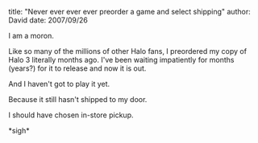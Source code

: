 
title: "Never ever ever ever preorder a game and select shipping"
author: David
date: 2007/09/26

I am a moron. 

Like so many of the millions of other Halo fans, I preordered my copy of Halo 3 literally months ago. I've been waiting impatiently for months (years?) for it to release and now it is out. 

And I haven't got to play it yet. 

Because it still hasn't shipped to my door. 

I should have chosen in-store pickup. 

\*sigh\*
